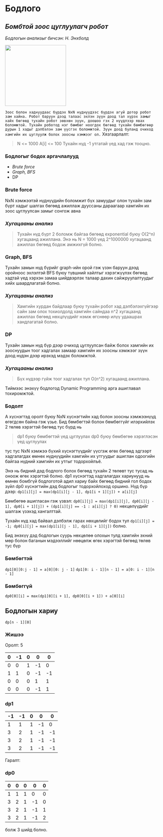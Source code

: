 # Бодлого
## _Бомбтой зоос цуглуулагч робот_
_Бодлогын анализыг бичсэн: Н. Энхболд_

<img src="https://cdn-icons-png.flaticon.com/512/3662/3662787.png" width=200 height=200/>

`Зоос болон хаднуудаас бүрдэх NxN нүднүүдээс бүрдэх агуй дотор робот зам хайна. Робот баруун дээд талаас эхлэн зүүн доод тал хүрэх замыг хайх бөгөөд тухайн робот зөвхөн зүүн, доошоо гэх 2 нүүдлээр явах боломжтой. Тухайн роботод нэг бөмбөг ноогдох бөгөөд тухайн бөмбөгөөр дурын 1 хадыг дэлбэлэн зам үүсгэх боломжтой. Зүүн доод буланд очиход хамгийн их цуглуулж болох зоосны хэмжээг ол.`
Хязгаарлалт:
>N <= 1000
>A[i] <= 100
Тухайн нүд -1 утгатай үед хад гэж тооцно.

### Бодлогыг бодох аргачлалууд
- _Brute force_
- _Graph, BFS_
- DP

### Brute force
NxN хэмжээтэй нүднүүдийн боломжит бүх замуудыг олон тухайн зам бүрт хадыг шалгах бөгөөд ажиллаж дууссаны дараагаар хамгийн их зоос цуглуулсан замыг сонгож авна
### *Хугацааны анализ*
> Тухайн нүд бүрт 2 боломж байгаа бөгөөд exponential буюу O(2^n) хугацаанд ажиллана. Энэ нь N = 1000 үед 2^1000000 хугацаанд ажиллах бөгөөд бодож амжихгүй болно.

### Graph, BFS
Тухайн замын нүд бүрийг graph-ийн орой гэж үзэн баруун дээд оройноос эхлэлтэй BFS буюу түвшний хайлтыг хэрэгжүүлэх бөгөөд хадтай үед хэрхэн замаа шийдвэрлэх талаар дахин сайжруулалтуудыг хийх шаардлагатай болно.
### *Хугацааны анализ*
> Хамгийн хурдан байдлаар буюу тухайн робот хад дэлбэлэхгүйгээр сайн зам олох тохиолдолд хамгийн сайндаа n^2 хугацаанд ажиллах бөгөөд нөхцлүүдийг нэмж өгснөөр илүү удаашрах хандлагатай болно.

### DP
Тухайн замын нүд бүр дээр очиход цуглуулсан байж болох хамгийн их зооснуудын тоог хадгалах замаар хамгийн их зоосны хэмжээг зүүн доод нүдэн дээр ирэхэд мэдэх боломжтой. 
### *Хугацааны анализ*
> Бүх нүдээр гүйж тоог хадгалах тул O(n^2) хугацаанд ажиллана. 

Тиймээс энэхүү бодлогод Dynamic Programming арга ашиглавал тохиромжтой.

### Бодолт

A хүснэгтэд оролт буюу NxN хүснэгтийн хад болон зоосны хэмжээнүүд өгөгдсөн байна гэж үзье.
Бид бөмбөгтэй болон бөмбөггүйг илэрхийлэх 2 төлөв хэрэгтэй бөгөөд тус бүрд нь
>dp1 буюу бөмбөгтэй үед цуглуулах
>dp0 буюу бөмбөгөө хэрэглэсэн үед цуглуулах

тус тус NxN хэмжээ бүхий хүснэгтүүдийг үүсгэж өгөх бөгөөд эдгээрт хадгалагдах өмнөх нүднүүдийн хамгийн их утгуудыг ашиглан одоогийн байгаа нүдний хамгийн их утгыг тодорхойлъё.

Энэ нь бидний дэд бодлого болох бөгөөд тухайн 2 төлөвт тус тусад нь оноож өгөх хэрэгтэй болно. 
dp1 хүснэгтэд хадгалагдах хариунууд нь өмнөх бомбгүй бодлоготой адил хариу байх бөгөөд бидний гол бодох зүйл dp0 хүснэгтийн дэд бодлогыг тодорхойлоход оршино.
Нүд бүр дээр:
`dp1[i][j] = max(dp1[i][j - 1], dp1[i + 1][j]) + a[i][j]`

Бөмбөгөө ашигласан гэж үзвэл:
`dp0[i][j] = max(dp1[i][j], dp0[i][j - 1], dp0[i + 1][j]) + (dp1[i][j] == -1 : a[i][j] ? 0)`
нөхцөлүүдийг шалгаж үзэхэд хангалттай.

Тухайн нүд хад байвал дэлбэлж гарах нөхцөлийг бодох тул
`dp1[i][j] = -1;
dp0[i][j] = max(dp1[i][j - 1], dp1[i + 1][j])` болно.

Бид энэхүү дэд бодлогын суурь нөхцөлөө олохын тулд хамгийн эхний мөр болон баганын мэдээллийг нөөцөлж өгөх хэрэгтэй бөгөөд төлөв тус бүр
### Бөмбөгтэй
`dp1[0][0:j - 1] = a[0][0: j - 1]`
`dp1[0: i - 1][n - 1] = a[0: i - 1][n - 1]`
### Бөмбөггүй
`dp0[0][i] = max(dp1[0][i + 1], dp0[0][i + 1]) + a[0][i]`

## Бодлогын хариу
`dp[n - 1][0]`

### Жишээ
Оролт:
5

| 0 | -1 | 0 | 0 | 0 |
| --- | --- | --- | --- | --- |
| 0 | 0 | 1 | -1 | 0 |
| 1 | 1 | 0 | -1 | -1 |
| 0 | 0 | 0 | 1 | 1 |
| 0 | 0 | 0 | -1 | 1 |

### dp1
| -1 | -1 | 0 | 0 | 0 |
| --- | --- | --- | --- | --- |
| 1 | 1 | 1 | -1 | 0 |
| 3 | 2 | 1 | -1 | -1 |
| 3 | 2 | 1 | -1 | -1 |
| 3 | 2 | 1 | -1 | -1 |

Гаралт:
### dp0
| 0 | 0 | 0 | 0 | 0 |
| --- | --- | --- | --- | --- |
| 1 | 1 | 1 | 0 | 0 |
| 3 | 2 | 1 | -1 | 0 |
| 3 | 2 | 1 | -1 | 1 |
| 3 | 2 | 1 | -1 | 2 |

болж 3 шийд болно.


